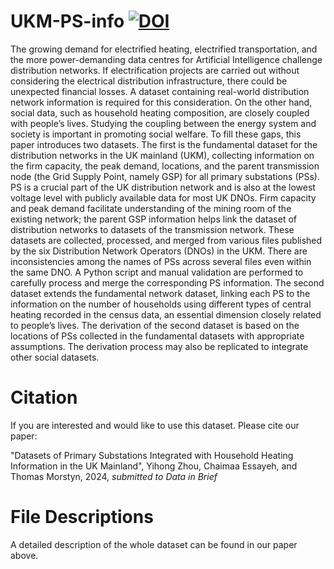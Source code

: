 # UKM-PS-info [![DOI](https://zenodo.org/badge/765897951.svg)](https://zenodo.org/doi/10.5281/zenodo.10736516)
The growing demand for electrified heating, electrified transportation, and the more power-demanding data centres for Artificial Intelligence challenge distribution networks. If electrification projects are carried out without considering the electrical distribution infrastructure, there could be unexpected financial losses. A dataset containing real-world distribution network information is required for this consideration. On the other hand, social data, such as household heating composition, are closely coupled with people’s lives. Studying the coupling between the energy system and society is important in promoting social welfare. To fill these gaps, this paper introduces two datasets. The first is the fundamental dataset for the distribution networks in the UK mainland (UKM), collecting information on the firm capacity, the peak demand, locations, and the parent transmission node (the Grid Supply Point, namely GSP) for all primary substations (PSs). PS is a crucial part of the UK distribution network and is also at the lowest voltage level with publicly available data for most UK DNOs. Firm capacity and peak demand facilitate understanding of the mining room of the existing network; the parent GSP information helps link the dataset of distribution networks to datasets of the transmission network. These datasets are collected, processed, and merged from various files published by the six Distribution Network Operators (DNOs) in the UKM. There are inconsistencies among the names of PSs across several files even within the same DNO. A Python script and manual validation are performed to carefully process and merge the corresponding PS information. The second dataset extends the fundamental network dataset, linking each PS to the information on the number of households using different types of central heating recorded in the census data, an essential dimension closely related to people’s lives. The derivation of the second dataset is based on the locations of PSs collected in the fundamental datasets with appropriate assumptions. The derivation process may also be replicated to integrate other social datasets.

# Citation 
If you are interested and would like to use this dataset. Please cite our paper: 

"Datasets of Primary Substations Integrated with Household Heating Information in the UK Mainland", Yihong Zhou, Chaimaa Essayeh, and Thomas Morstyn, 2024, *submitted to Data in Brief*

# File Descriptions 
A detailed description of the whole dataset can be found in our paper above.
